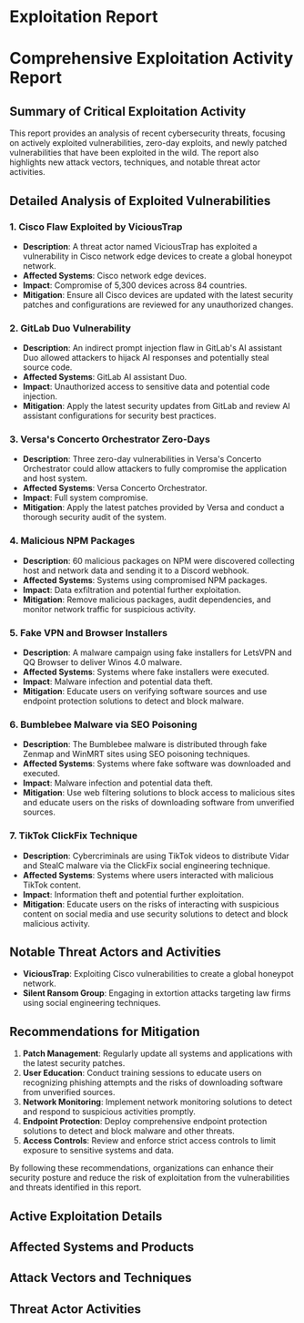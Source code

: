 # Exploitation Report

# Comprehensive Exploitation Activity Report

## Summary of Critical Exploitation Activity

This report provides an analysis of recent cybersecurity threats, focusing on actively exploited vulnerabilities, zero-day exploits, and newly patched vulnerabilities that have been exploited in the wild. The report also highlights new attack vectors, techniques, and notable threat actor activities.

## Detailed Analysis of Exploited Vulnerabilities

### 1. Cisco Flaw Exploited by ViciousTrap
- **Description**: A threat actor named ViciousTrap has exploited a vulnerability in Cisco network edge devices to create a global honeypot network.
- **Affected Systems**: Cisco network edge devices.
- **Impact**: Compromise of 5,300 devices across 84 countries.
- **Mitigation**: Ensure all Cisco devices are updated with the latest security patches and configurations are reviewed for any unauthorized changes.

### 2. GitLab Duo Vulnerability
- **Description**: An indirect prompt injection flaw in GitLab's AI assistant Duo allowed attackers to hijack AI responses and potentially steal source code.
- **Affected Systems**: GitLab AI assistant Duo.
- **Impact**: Unauthorized access to sensitive data and potential code injection.
- **Mitigation**: Apply the latest security updates from GitLab and review AI assistant configurations for security best practices.

### 3. Versa's Concerto Orchestrator Zero-Days
- **Description**: Three zero-day vulnerabilities in Versa's Concerto Orchestrator could allow attackers to fully compromise the application and host system.
- **Affected Systems**: Versa Concerto Orchestrator.
- **Impact**: Full system compromise.
- **Mitigation**: Apply the latest patches provided by Versa and conduct a thorough security audit of the system.

### 4. Malicious NPM Packages
- **Description**: 60 malicious packages on NPM were discovered collecting host and network data and sending it to a Discord webhook.
- **Affected Systems**: Systems using compromised NPM packages.
- **Impact**: Data exfiltration and potential further exploitation.
- **Mitigation**: Remove malicious packages, audit dependencies, and monitor network traffic for suspicious activity.

### 5. Fake VPN and Browser Installers
- **Description**: A malware campaign using fake installers for LetsVPN and QQ Browser to deliver Winos 4.0 malware.
- **Affected Systems**: Systems where fake installers were executed.
- **Impact**: Malware infection and potential data theft.
- **Mitigation**: Educate users on verifying software sources and use endpoint protection solutions to detect and block malware.

### 6. Bumblebee Malware via SEO Poisoning
- **Description**: The Bumblebee malware is distributed through fake Zenmap and WinMRT sites using SEO poisoning techniques.
- **Affected Systems**: Systems where fake software was downloaded and executed.
- **Impact**: Malware infection and potential data theft.
- **Mitigation**: Use web filtering solutions to block access to malicious sites and educate users on the risks of downloading software from unverified sources.

### 7. TikTok ClickFix Technique
- **Description**: Cybercriminals are using TikTok videos to distribute Vidar and StealC malware via the ClickFix social engineering technique.
- **Affected Systems**: Systems where users interacted with malicious TikTok content.
- **Impact**: Information theft and potential further exploitation.
- **Mitigation**: Educate users on the risks of interacting with suspicious content on social media and use security solutions to detect and block malicious activity.

## Notable Threat Actors and Activities

- **ViciousTrap**: Exploiting Cisco vulnerabilities to create a global honeypot network.
- **Silent Ransom Group**: Engaging in extortion attacks targeting law firms using social engineering techniques.

## Recommendations for Mitigation

1. **Patch Management**: Regularly update all systems and applications with the latest security patches.
2. **User Education**: Conduct training sessions to educate users on recognizing phishing attempts and the risks of downloading software from unverified sources.
3. **Network Monitoring**: Implement network monitoring solutions to detect and respond to suspicious activities promptly.
4. **Endpoint Protection**: Deploy comprehensive endpoint protection solutions to detect and block malware and other threats.
5. **Access Controls**: Review and enforce strict access controls to limit exposure to sensitive systems and data.

By following these recommendations, organizations can enhance their security posture and reduce the risk of exploitation from the vulnerabilities and threats identified in this report.

## Active Exploitation Details



## Affected Systems and Products



## Attack Vectors and Techniques



## Threat Actor Activities

 